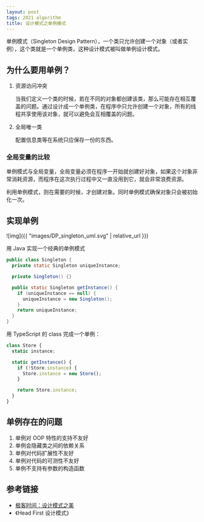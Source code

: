 ```yaml
---
layout: post
tags: 2021 algorithm
title: 设计模式之单例模式
---
```


单例模式（Singleton Design Pattern），一个类只允许创建一个对象（或者实例），这个类就是一个单例类，这种设计模式被叫做单例设计模式。

## 为什么要用单例？

1. 资源访问冲突

   当我们定义一个类的时候，若在不同的对象都创建该类，那么可能存在相互覆盖的问题。通过设计成一个单例类，在程序中只允许创建一个对象，所有的线程共享使用该对象，就可以避免会互相覆盖的问题。

2. 全局唯一类

   配置信息类等在系统只应保存一份的东西。

### 全局变量的比较

单例模式与全局变量，全局变量必须在程序一开始就创建好对象，如果这个对象非常消耗资源，而程序在这次执行过程中又一直没用到它，就会非常浪费资源。

利用单例模式，则在需要的时候，才创建对象。同时单例模式确保对象只会被初始化一次。

## 实现单例

![img]({{ "images/DP_singleton_uml.svg" | relative_url }})

用 Java 实现一个经典的单例模式

```java
public class Singleton {
  private static Singleton uniqueInstance;

  private Singleton() {}

  public static Singleton getInstance() {
    if (uniqueInstance == null) {
      uniqueInstance = new Singleton();
    }
    return uniqueInstance;
  }
}
```

用 TypeScript 的 class 完成一个单例：

```ts
class Store {
  static instance;

  static getInstance() {
    if (!Store.instance) {
      Store.instance = new Store();
    }

    return Store.instance;
  }
}
```

## 单例存在的问题

1. 单例对 OOP 特性的支持不友好
2. 单例会隐藏类之间的依赖关系
3. 单例对代码扩展性不友好
4. 单例对代码的可测性不友好
5. 单例不支持有参数的构造函数

## 参考链接

- [极客时间：设计模式之美](https://time.geekbang.org/column/article/194035)
- 《Head First 设计模式》
